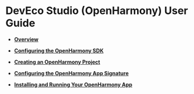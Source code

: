 # DevEco Studio \(OpenHarmony\) User Guide<a name="EN-US_TOPIC_0000001163049851"></a>

-   **[Overview](overview.md)**  

-   **[Configuring the OpenHarmony SDK](configuring-the-openharmony-sdk.md)**  

-   **[Creating an OpenHarmony Project](creating-an-openharmony-project.md)**  

-   **[Configuring the OpenHarmony App Signature](configuring-the-openharmony-app-signature.md)**  

-   **[Installing and Running Your OpenHarmony App](installing-and-running-your-openharmony-app.md)**  


